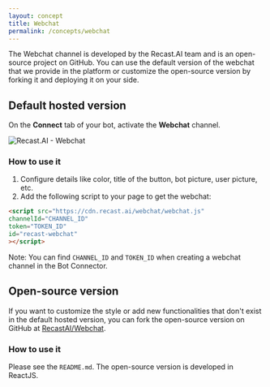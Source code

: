 ```yaml
---
layout: concept
title: Webchat
permalink: /concepts/webchat
---
```


The Webchat channel is developed by the Recast.AI team and is an open-source project on GitHub.
You can use the default version of the webchat that we provide in the platform or customize the open-source version by forking it and deploying it on your side.

## Default hosted version

On the **Connect** tab of your bot, activate the **Webchat** channel.

![Recast.AI - Webchat](//cdn.recast.ai/man/webchat-connector.png)

### How to use it

1) Configure details like color, title of the button, bot picture, user picture, etc.
2) Add the following script to your page to get the webchat:

~~~ html
<script src="https://cdn.recast.ai/webchat/webchat.js"
channelId="CHANNEL_ID"
token="TOKEN_ID"
id="recast-webchat"
></script>
~~~

Note: You can find `CHANNEL_ID` and `TOKEN_ID` when creating a webchat channel in the Bot Connector.

## Open-source version

If you want to customize the style or add new functionalities that don't exist in the default hosted version, you can fork the open-source version on GitHub at <a href="https://github.com/Recastai/webchat" alt="Github Recast Webchat" target="_blank">RecastAI/Webchat</a>.

### How to use it
Please see the `README.md`. The open-source version is developed in ReactJS.
